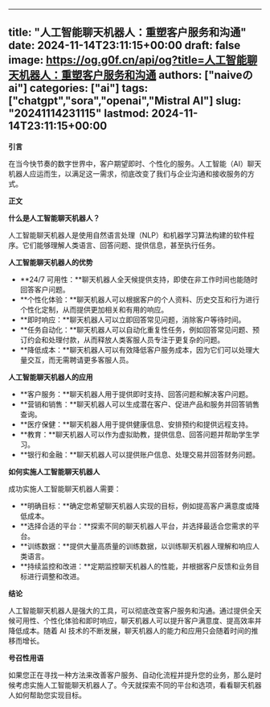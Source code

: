 
---
title: "人工智能聊天机器人：重塑客户服务和沟通"
date: 2024-11-14T23:11:15+00:00
draft: false
image: https://og.g0f.cn/api/og?title=人工智能聊天机器人：重塑客户服务和沟通
authors: ["naiveのai"]
categories: ["ai"]
tags: ["chatgpt","sora","openai","Mistral AI"]
slug: "20241114231115"
lastmod: 2024-11-14T23:11:15+00:00
---
**引言**

在当今快节奏的数字世界中，客户期望即时、个性化的服务。人工智能（AI）聊天机器人应运而生，以满足这一需求，彻底改变了我们与企业沟通和接收服务的方式。

**正文**

**什么是人工智能聊天机器人？**

人工智能聊天机器人是使用自然语言处理（NLP）和机器学习算法构建的软件程序。它们能够理解人类语言、回答问题、提供信息，甚至执行任务。

**人工智能聊天机器人的优势**

* **24/7 可用性：**聊天机器人全天候提供支持，即使在非工作时间也能随时回答客户问题。
* **个性化体验：**聊天机器人可以根据客户的个人资料、历史交互和行为进行个性化定制，从而提供更加相关和有用的响应。
* **即时响应：**聊天机器人可以立即回答常见问题，消除客户等待时间。
* **任务自动化：**聊天机器人可以自动化重复性任务，例如回答常见问题、预订约会和处理付款，从而释放人类客服人员专注于更复杂的问题。
* **降低成本：**聊天机器人可以有效降低客户服务成本，因为它们可以处理大量交互，而无需聘请更多客服人员。

**人工智能聊天机器人的应用**

* **客户服务：**聊天机器人用于提供即时支持、回答问题和解决客户问题。
* **营销和销售：**聊天机器人可以生成潜在客户、促进产品和服务并回答销售查询。
* **医疗保健：**聊天机器人用于提供健康信息、安排预约和提供远程支持。
* **教育：**聊天机器人可以作为虚拟助教，提供信息、回答问题并帮助学生学习。
* **银行和金融：**聊天机器人可以提供账户信息、处理交易并回答财务问题。

**如何实施人工智能聊天机器人**

成功实施人工智能聊天机器人需要：

* **明确目标：**确定您希望聊天机器人实现的目标，例如提高客户满意度或降低成本。
* **选择合适的平台：**探索不同的聊天机器人平台，并选择最适合您需求的平台。
* **训练数据：**提供大量高质量的训练数据，以训练聊天机器人理解和响应人类语言。
* **持续监控和改进：**定期监控聊天机器人的性能，并根据客户反馈和业务目标进行调整和改进。

**结论**

人工智能聊天机器人是强大的工具，可以彻底改变客户服务和沟通。通过提供全天候可用性、个性化体验和即时响应，聊天机器人可以提升客户满意度、提高效率并降低成本。随着 AI 技术的不断发展，聊天机器人的能力和应用只会随着时间的推移而增长。

**号召性用语**

如果您正在寻找一种方法来改善客户服务、自动化流程并提升您的业务，那么是时候考虑实施人工智能聊天机器人了。今天就探索不同的平台和选项，看看聊天机器人如何帮助您实现目标。